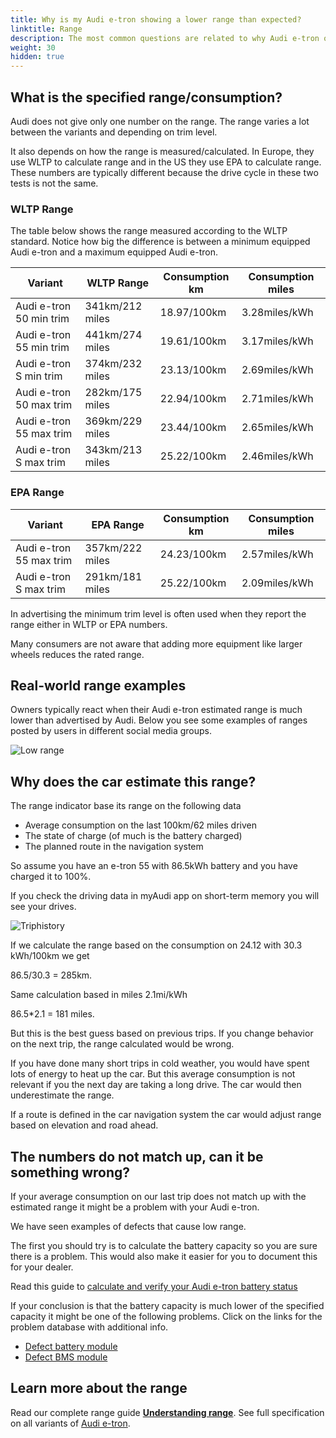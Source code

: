```yaml
---
title: Why is my Audi e-tron showing a lower range than expected?
linktitle: Range
description: The most common questions are related to why Audi e-tron owners experience that the car shows a lower expected range than specified.
weight: 30
hidden: true
---
```


## What is the specified range/consumption?

Audi does not give only one number on the range. The range varies a lot between the variants and depending on trim level.

It also depends on how the range is measured/calculated. In Europe, they use WLTP to calculate range and in the US they use EPA to calculate range.
These numbers are typically different because the drive cycle in these two tests is not the same.

### WLTP Range

The table below shows the range measured according to the WLTP standard. Notice how big the difference is between a minimum equipped Audi e-tron and a maximum equipped Audi e-tron.

| Variant | WLTP Range | Consumption km | Consumption miles |
|-------|-----------|-----------|------|
| Audi e-tron 50 min trim |  341km/212 miles | 18.97/100km | 3.28miles/kWh |
| Audi e-tron 55 min trim |  441km/274 miles | 19.61/100km | 3.17miles/kWh |
| Audi e-tron S min trim |  374km/232 miles | 23.13/100km | 2.69miles/kWh |
| Audi e-tron 50 max trim |  282km/175 miles | 22.94/100km | 2.71miles/kWh |
| Audi e-tron 55 max trim |  369km/229 miles | 23.44/100km | 2.65miles/kWh |
| Audi e-tron S max trim |  343km/213 miles | 25.22/100km | 2.46miles/kWh |

### EPA Range

| Variant | EPA Range | Consumption km | Consumption miles |
|-------|-----------|-----------|------|
| Audi e-tron 55 max trim |  357km/222 miles | 24.23/100km | 2.57miles/kWh |
| Audi e-tron S max trim |  291km/181 miles | 25.22/100km | 2.09miles/kWh |

In advertising the minimum trim level is often used when they report the range either in WLTP or EPA numbers.

Many consumers are not aware that adding more equipment like larger wheels reduces the rated range.

## Real-world range examples

Owners typically react when their Audi e-tron estimated range is much lower than advertised by Audi.
Below you see some examples of ranges posted by users in different social media groups.

![Low range](https://media.electrichasgoneaudi.net/multimedia/models/e-tron/knowledgeexchange/faq/lowrange/lowrangeexample.jpg)

## Why does the car estimate this range?

The range indicator base its range on the following data

- Average consumption on the last 100km/62 miles driven
- The state of charge (of much is the battery charged)
- The planned route in the navigation system

So assume you have an e-tron 55 with 86.5kWh battery and you have charged it to 100%.

If you check the driving data in myAudi app on short-term memory you will see your drives.

![Triphistory](https://media.electrichasgoneaudi.net/multimedia/models/e-tron/knowledgeexchange/faq/lowrange/triphistory.jpg "Triphistory")

If we calculate the range based on the consumption on 24.12 with 30.3 kWh/100km we get

86.5/30.3 = 285km.

Same calculation based in miles 2.1mi/kWh

86.5*2.1 = 181 miles.

But this is the best guess based on previous trips. If you change behavior on the next trip, the range calculated would be wrong.

If you have done many short trips in cold weather, you would have spent lots of energy to heat up the car. But this average consumption is not relevant if you the next day are taking a long drive. The car would then underestimate the range.

If a route is defined in the car navigation system the car would adjust range based on elevation and road ahead.

## The numbers do not match up, can it be something wrong?

If your average consumption on our last trip does not match up with the estimated range it might be a problem with your Audi e-tron.

We have seen examples of defects that cause low range.

The first you should try is to calculate the battery capacity so you are sure there is a problem. This would also make it easier for you to document this for your dealer.

Read this guide to [calculate and verify your Audi e-tron battery status](../../../../../guides/checkingbatteryhealth/)

If your conclusion is that the battery capacity is much lower of the specified capacity it might be one of the following problems. Click on the links for the problem database with additional info.

- [Defect battery module](https://github.com/electrichasgoneaudi/etron-issues/issues/9)
- [Defect BMS module](https://github.com/electrichasgoneaudi/etron-issues/issues/58)

## Learn more about the range

Read our complete range guide **[Understanding range](../../../../../guides/understandingrange/)**.
See full specification on all variants of [Audi e-tron](../../../specifications). 

